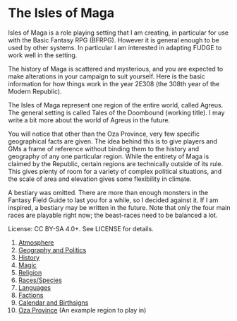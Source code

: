 The Isles of Maga
=================
Isles of Maga is a role playing setting that I am creating, in particular for use with the Basic Fantasy RPG (BFRPG). However it is general enough to be used by other systems. In particular I am interested in adapting FUDGE to work well in the setting.

The history of Maga is scattered and mysterious, and you are expected to make alterations in your campaign to suit yourself. Here is the basic information for how things work in the year 2E308 (the 308th year of the Modern Republic).

The Isles of Maga represent one region of the entire world, called Agreus. The general setting is called Tales of the Doombound (working title). I may write a bit more about the world of Agreus in the future.

You will notice that other than the Oza Province, very few specific geographical facts are given. The idea behind this is to give players and GMs a frame of reference without binding them to the history and geography of any one particular region. While the entirety of Maga is claimed by the Republic, certain regions are technically outside of its rule. This gives plenty of room for a variety of complex political situations, and the scale of area and elevation gives some flexibility in climate.

A bestiary was omitted. There are more than enough monsters in the Fantasy Field Guide to last you for a while, so I decided against it. If I am inspired, a bestiary may be written in the future. Note that only the four main races are playable right now; the beast-races need to be balanced a lot.

License: CC BY-SA 4.0+. See LICENSE for details.

1. [Atmosphere](atmosphere.md)
2. [Geography and Politics](geography.md)
3. [History](history.md)
4. [Magic](magic.md)
5. [Religion](religion.md)
6. [Races/Species](races.md)
7. [Languages](language.md)
8. [Factions](factions.md)
9. [Calendar and Birthsigns](calendar.md)
10. [Oza Province](oza.md) (An example region to play in)
